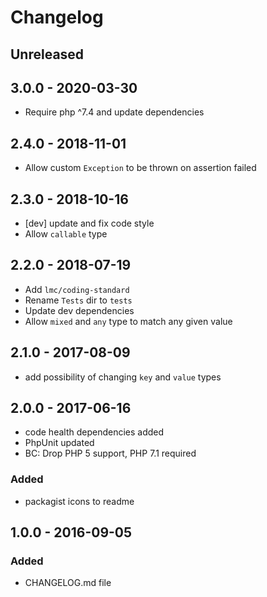 # Changelog

<!-- There is always Unreleased section on the top. Subsections (Added, Changed, Fixed, Removed) should be added as needed. -->
## Unreleased

## 3.0.0 - 2020-03-30
- Require php ^7.4 and update dependencies

## 2.4.0 - 2018-11-01
- Allow custom `Exception` to be thrown on assertion failed

## 2.3.0 - 2018-10-16
- [dev] update and fix code style
- Allow `callable` type

## 2.2.0 - 2018-07-19
- Add `lmc/coding-standard`
- Rename `Tests` dir to `tests`
- Update dev dependencies
- Allow `mixed` and `any` type to match any given value

## 2.1.0 - 2017-08-09
- add possibility of changing `key` and `value` types

## 2.0.0 - 2017-06-16
- code health dependencies added
- PhpUnit updated
- BC: Drop PHP 5 support, PHP 7.1 required

### Added
- packagist icons to readme

## 1.0.0 - 2016-09-05
### Added
- CHANGELOG.md file
